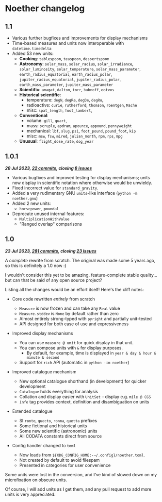# Noether changelog

## 1.1

- Various further bugfixes and improvements for display mechanisms
- Time-based measures and units now interoperable with `datetime.timedelta`
- Added 53 new units:
  - **Cooking**: `tablespoon`, `teaspoon`, `dessertspoon`
  - **Astronomy**: `solar_mass`, `solar_radius`, `solar_irradiance`, `solar_luminosity`, `solar_temperature`, `solar_mass_parameter`, `earth_radius_equatorial`, `earth_radius_polar`, `jupiter_radius_equatorial`, `jupiter_radius_polar`, `earth_mass_parameter`, `jupiter_mass_parameter`
  - **Scientific**: `amagat`, `dalton`, `torr`, `bubnoff`, `eotvos`
  - **Historical scientific**:
    - temperature: `degN`, `degRe`, `degDe`, `degRo`,
    - radioactive: `curie`, `rutherford`, `thomson`, `roentgen`, `Mache`
    - misc: `spat_length`, `foot_lambert`,
  - **Conventional**:
    - volume: `gill`, `quart`,
    - mass: `scruple`, `apdram`, `apounce`, `appound`, `pennyweight`
    - mechanical: `lbf`, `slug`, `psi`, `foot_pound`, `pound_foot`, `kip`
    - misc: `msw`, `fsw`, `mired`, `julian_month`, `rpm`, `rps`, `mpg`
  - **Unusual**: `flight_dose_rate`, `dog_year`


## 1.0.1
***28 Jul 2023, [22 commits](https://github.com/yunruse/Noether/pull/57/commits), closing [8 issues](https://github.com/yunruse/Noether/milestone/5?closed=1)***

- Various bugfixes and improved testing for display mechanisms; units now display in scientific notation where otherwise would be unwieldy.
- Fixed incorrect value for `standard_gravity`.
- Added a very rudimentary GNU `units`-like interface (`python -m noether.gnu`)
- Added 2 new units:
  - `horsepower`, `poundal`
- Deprecate unused internal features:
  - `MultiplicationWithValue`
  - "Ranged overlap" comparisons


## 1.0
***23 Jul 2023, [281 commits](https://github.com/yunruse/Noether/pull/53/commits), closing [23 issues](https://github.com/yunruse/Noether/milestone/3?closed=1)***

A *complete* rewrite from scratch. The original was made some 5 years ago, so this is definitely a 1.0 now :)

I wouldn't consider this yet to be amazing, feature-complete stable quality... but can that be said of any open source project?

Listing all the changes would be an effort itself! Here's the cliff notes:

- Core code rewritten *entirely* from scratch
  - `Measure` is now frozen and can take any `Real` value
  - `Measure.stddev` is `None` by default rather than zero
  - Almost entirely strong-typed with `pyright` and partially unit-tested
  - API designed for both ease of use and expressiveness

- Improved display mechanisms
  - You can use `measure @ unit` for quick display in that unit.
  - You can compose units with `&` for display purposes.
    - By default, for example, time is displayed in `year & day & hour & minute & second`
  - Support for `rich` API (automatic in `python -im noether`)

- Improved catalogue mechanism
  - New optional catalogue shorthand (in development) for quicker development
  - `Catalogue` holds everything for analysis
  - Collation and display easier with `UnitSet` – display e.g. `mile @ CGS`
  - `info` tag provides context, definition and disambiguation on units

- Extended catalogue
  - SI `ronto`, `quecto`, `ronna`, `quetta` prefixes
  - Some fictional and historical units
  - Some new scientific (astronomic) units
  - All CODATA constants direct from source

- Config handler changed to `toml`
  - Now loads from `${XDG_CONFIG_HOME:-~/.config}/noether.toml`.
  - Not created by default to avoid filespam
  - Presented in categories for user convenience

Some units were lost in the conversion, and I've kind of slowed down on my microfixation on obscure units.

Of course, I will add units as I get them, and any pull request to add more units is very appreciated.
